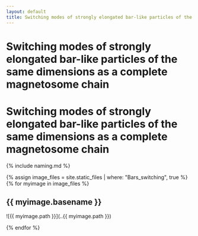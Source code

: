```yaml
---
layout: default
title: Switching modes of strongly elongated bar-like particles of the same dimensions as a complete magnetosome chain
---
```

# Switching modes of strongly elongated bar-like particles of the same dimensions as a complete magnetosome chain
# Switching modes of strongly elongated bar-like particles of the same dimensions as a complete magnetosome chain

{% include naming.md %}

{% assign image_files = site.static_files | where: "Bars_switching", true %}
{% for myimage in image_files %}
## {{ myimage.basename }}
![{{ myimage.path }}](..{{ myimage.path }})
  
{% endfor %}
    